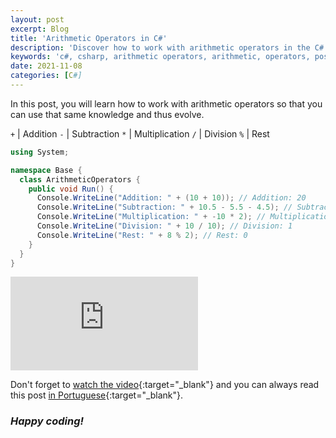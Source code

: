 ```yaml
---
layout: post
excerpt: Blog
title: 'Arithmetic Operators in C#'
description: 'Discover how to work with arithmetic operators in the C# programming language. Get answers to your questions with the theory and examples presented.'
keywords: 'c#, csharp, arithmetic operators, arithmetic, operators, post'
date: 2021-11-08
categories: [C#]
---
```


In this post, you will learn how to work with arithmetic operators so that you can use that same knowledge and thus evolve.

`+` | Addition
`-` | Subtraction
`*` | Multiplication
`/` | Division
`%` | Rest

```csharp
using System;

namespace Base {
  class ArithmeticOperators {
    public void Run() {
      Console.WriteLine("Addition: " + (10 + 10)); // Addition: 20
      Console.WriteLine("Subtraction: " + 10.5 - 5.5 - 4.5); // Subtraction: 0,5
      Console.WriteLine("Multiplication: " + -10 * 2); // Multiplication: -20
      Console.WriteLine("Division: " + 10 / 10); // Division: 1
      Console.WriteLine("Rest: " + 8 % 2); // Rest: 0
    }
  }
}
```

<div class="video-container">
  <iframe src="https://www.youtube.com/embed/x-xdi7NRJDs" frameborder="0" allowfullscreen></iframe>
</div>

Don't forget to [watch the video](https://youtu.be/x-xdi7NRJDs){:target="\_blank"} and you can always read this post [in Portuguese](https://caffeinealgorithm.com/blog/operadores-aritmeticos-em-csharp/){:target="\_blank"}.

### _Happy coding!_
